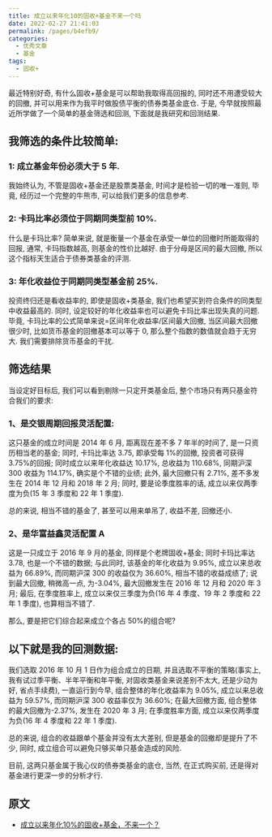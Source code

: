```yaml
---
title: 成立以来年化10的固收+基金不来一个吗
date: 2022-02-27 21:41:03
permalink: /pages/b4efb9/
categories:
  - 优秀文章
  - 基金
tags:
  - 固收+
---
```


最近特别好奇, 有什么固收+基金是可以帮助我取得高回报的, 同时还不用遭受较大的回撤, 并可以用来作为我平时做股债平衡的债券类基金底仓. 于是, 今早就按照最近所学做了一个简单的基金筛选和回测, 下面就是我研究和回测结果.

## 我筛选的条件比较简单:

### 1: 成立基金年份必须大于 5 年.

我始终认为, 不管是固收+基金还是股票类基金, 时间才是检验一切的唯一准则, 毕竟, 经历过一个完整的牛熊市, 可以给我们更多的信息参考.

### 2: 卡玛比率必须位于同期同类型前 10%.

什么是卡玛比率? 简单来说, 就是衡量一个基金在承受一单位的回撤时所能取得的回报, 通常, 卡玛指数越高, 则基金的性价比越好. 由于分母是区间的最大回撤, 所以这个指标天生适合于债券类基金的评测.

### 3: 年化收益位于同期同类型基金前 25%.

投资终归还是看收益率的, 即使是固收+类基金, 我们也希望买到符合条件的同类型中收益最高的. 同时, 设定较好的年化收益率也可以避免卡玛比率出现失真的问题. 毕竟, 卡玛比率的公式简单来说=区间年化收益率/区间最大回撤, 当区间最大回撤很少时, 比如货币基金的回撤基本可以等于 0, 那么整个指数的数值就会趋于无穷大. 我们需要排除货币基金的干扰.

## 筛选结果

当设定好目标后, 我们可以看到剔除一只定开类基金后, 整个市场只有两只基金符合我们的要求:

### 1、是交银周期回报灵活配置:

这只基金的成立时间是 2014 年 6 月, 距离现在差不多 7 年半的时间了, 是一只资历相当老的基金; 同时, 卡玛比率达 3.75, 即承受每 1%的回撤, 投资者可获得 3.75%的回报; 同时成立以来年化收益达 10.17%, 总收益为 110.68%, 同期沪深 300 收益为 114.17%, 确实是个不错的业绩; 此外, 最大回撤只有 2.71%, 差不多发生在 2014 年 12 月和 2018 年 2 月; 同时, 要是论季度胜率的话, 成立以来仅两季度为负(15 年 3 季度和 22 年 1 季度).

总的来说, 相当不错的基金了, 甚至可以用来单吊了, 收益不差, 回撤还小.

### 2、是华富益鑫灵活配置 A

这是一只成立于 2016 年 9 月的基金, 同样是个老牌固收+基金; 同时卡玛比率达 3.78, 也是一个不错的数据; 与此同时, 该基金的年化收益为 9.95%, 成立以来总收益为 66.89%, 而同期沪深 300 的收益仅为 36.60%, 相当不错的收益成绩了; 说到最大回撤, 稍微高一点, 为-3.04%, 最大回撤发生在 2016 年 12 月和 2020 年 3 月; 最后, 在季度胜率上, 成立以来仅三季度为负(16 年 4 季度、19 年 2 季度和 22 年 1 季度), 也算相当不错了.

那么, 要是把它们综合起来成立个各占 50%的组合呢?

## 以下就是我的回测数据:

我们选取 2016 年 10 月 1 日作为组合成立的日期, 并且选取不平衡的策略(事实上, 我有试过季平衡、半年平衡和年平衡, 对固收类基金来说差别不太大, 还是少动为好, 省点手续费), 一直运行到今早, 组合整体的年化收益率为 9.05%, 成立以来总收益为 59.57%, 而同期沪深 300 收益率仅为 36.60%; 在最大回撤方面, 组合整体的最大回撤为-2.37%, 发生在 2020 年 3 月; 在季度胜率方面, 成立以来仅两季度为负(16 年 4 季度和 22 年 1 季度).

总的来说, 组合的收益跟单个基金并没有太大差别, 但是基金的回撤却是提升了不少, 同时, 成立组合可以避免只够买单只基金造成的风险.

目前, 这两只基金属于我心仪的债券类基金的底仓, 当然, 在正式购买前, 还是得对基金进行更深一步的分析才行.

## 原文

- [成立以来年化10%的固收+基金，不来一个？](https://mp.weixin.qq.com/s/HjrpgIDDewgiWdf4zuCVMA)
